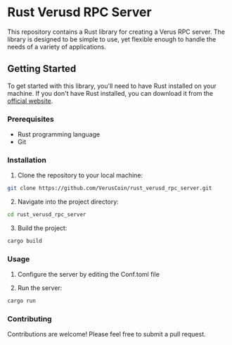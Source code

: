 # Rust Verusd RPC Server

This repository contains a Rust library for creating a Verus RPC server. The library is designed to be simple to use, yet flexible enough to handle the needs of a variety of applications.

## Getting Started

To get started with this library, you'll need to have Rust installed on your machine. If you don't have Rust installed, you can download it from the [official website](https://www.rust-lang.org/tools/install).

### Prerequisites

- Rust programming language
- Git

### Installation

1. Clone the repository to your local machine:

```bash
git clone https://github.com/VerusCoin/rust_verusd_rpc_server.git
```

2. Navigate into the project directory:

```bash
cd rust_verusd_rpc_server
```

3. Build the project:

```bash
cargo build
```

### Usage

1. Configure the server by editing the Conf.toml file

2. Run the server:

```bash
cargo run
```

### Contributing
Contributions are welcome! Please feel free to submit a pull request.
